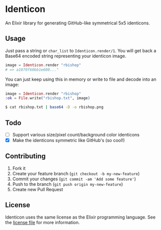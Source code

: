 Identicon
=========

An Elixir library for generating GitHub-like symmetrical 5x5 identicons.

## Usage

Just pass a string or `char_list` to `Identicon.render/1`. You
will get back a Base64 encoded string representing your
identicon image.

```elixir
image = Identicon.render "rbishop"
# => a1070f60bb1e600..."
```

You can just keep using this in memory or write to file and decode into an
image:

```elixir
image = Identicon.render "rbishop"
:ok = File.write("rbishop.txt", image)
```

```bash
$ cat rbishop.txt | base64 -D -o rbishop.png
```

## Todo

- [ ] Support various size/pixel count/background color identicons
- [x] Make the identicons symmetric like GitHub's (so cool!)

## Contributing

1. Fork it
2. Create your feature branch (`git checkout -b my-new-feature`)
3. Commit your changes (`git commit -am 'Add some feature'`)
4. Push to the branch (`git push origin my-new-feature`)
5. Create new Pull Request

## License

Identicon uses the same license as the Elixir programming language. See the
[license
file](https://raw.githubusercontent.com/rbishop/identicon/master/LICENSE) for
more information.
